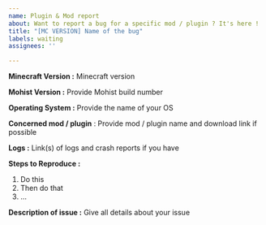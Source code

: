 ```yaml
---
name: Plugin & Mod report
about: Want to report a bug for a specific mod / plugin ? It's here !
title: "[MC VERSION] Name of the bug"
labels: waiting
assignees: ''

---
```


<!-- Thank you for reporting ! Please note that issues can take a lot of time to be fixed and there is no eta.-->

<!-- If you don't know where to upload your logs and crash reports, you can use these websites : -->
<!-- https://paste.ubuntu.com/ (recommended) -->
<!-- https://mclo.gs -->
<!-- https://haste.mohistmc.com -->
<!-- https://pastebin.com -->

<!-- TO FILL THIS TEMPLATE, YOU NEED TO REPLACE THE {} BY WHAT YOU WANT -->

**Minecraft Version :** Minecraft version

**Mohist Version :** Provide Mohist build number

**Operating System :** Provide the name of your OS

**Concerned mod / plugin** : Provide mod / plugin name and download link if possible

**Logs :** Link(s) of logs and crash reports if you have

**Steps to Reproduce :**
 1. Do this
 2. Then do that
 3. ...

**Description of issue :** Give all details about your issue
